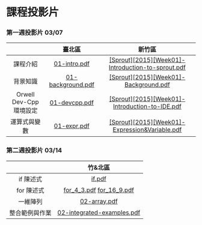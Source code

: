 # 課程投影片
### 第一週投影片 03/07

|     | 臺北區 | 新竹區 |
|:---:|:---:|:---:|
| 課程介紹 | [01-intro.pdf](./pages/uploads/presentations/week01/01-intro.pdf) | [[Sprout][2015][Week01]-Introduction-to-sprout.pdf](./pages/uploads/presentations/week01/[Sprout][2015][Week01]-Introduction-to-sprout.pdf) |
| 背景知識 | [01-background.pdf](./pages/uploads/presentations/week01/01-background.pdf) | [[Sprout][2015][Week01]-Background.pdf](./pages/uploads/presentations/week01/[Sprout][2015][Week01]-Background.pdf) |
| Orwell Dev-Cpp 環境設定 | [01-devcpp.pdf](./pages/uploads/presentations/week01/01-devcpp.pdf) | [[Sprout][2015][Week01]-Introduction-to-IDE.pdf](./pages/uploads/presentations/week01/[Sprout][2015][Week01]-Introduction-to-IDE.pdf) |
| 運算式與變數 | [01-expr.pdf](./pages/uploads/presentations/week01/01-expr.pdf) | [[Sprout][2015][Week01]-Expression&Variable.pdf](./pages/uploads/presentations/week01/[Sprout][2015][Week01]-Expression&Variable.pdf) |

### 第二週投影片 03/14

|    | 竹&北區 |
|:--:|:--:|
| if 陳述式 | [if.pdf](./pages/uploads/presentations/week02/if.pdf) |
| for 陳述式 | [for_4_3.pdf](./pages/uploads/presentations/week02/for_4_3.pdf) [for_16_9.pdf](./pages/uploads/presentations/week02/for_16_9.pdf) |
| 一維陣列 | [02-array.pdf](./pages/uploads/presentations/week02/02-array.pdf) |
| 整合範例與作業 | [02-integrated-examples.pdf](./pages/uploads/presentations/week02/02-integrated-examples.pdf) |
